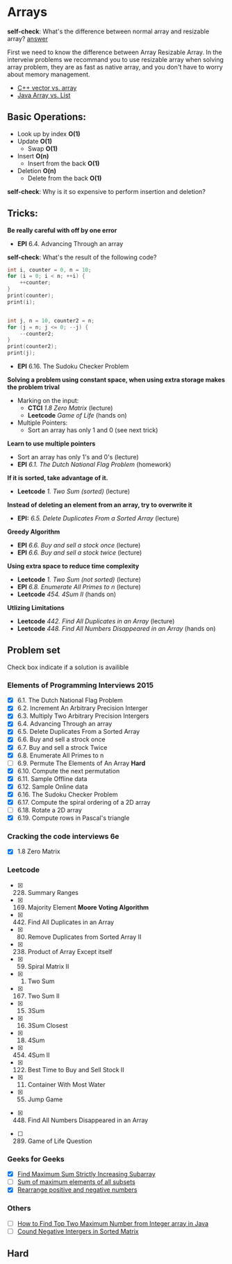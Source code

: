# Arrays
**self-check**: What's the difference between normal array and resizable array? [answer](https://en.wikipedia.org/wiki/Dynamic_array)

First we need to know the difference between Array Resizable Array. In the interveiw
problems we recommand you to use resizable array when solving array problem, they are as 
fast as native array, and you don't have to worry about memory management.
* [C++ vector vs. array](http://stackoverflow.com/questions/381621/using-arrays-or-stdvectors-in-c-whats-the-performance-gap)
* [Java Array vs. List](http://stackoverflow.com/questions/716597/array-or-list-in-java-which-is-faster)

## Basic Operations:
* Look up by index **O(1)**
* Update **O(1)**
    - Swap **O(1)**
* Insert **O(n)** 
    - Insert from the back **O(1)**
* Deletion **O(n)**
    - Delete from the back **O(1)**

**self-check**: Why is it so expensive to perform insertion and deletion?

## Tricks:
**Be really careful with off by one error**
* **EPI** 6.4. Advancing Through an array

**self-check**: What's the result of the following code?
```C++
int i, counter = 0, n = 10;
for (i = 0; i < n; ++i) {
    ++counter;
}
print(counter);
print(i);


int j, n = 10, counter2 = n;
for (j = n; j <= 0; --j) {
    --counter2;
}
print(counter2);
print(j);
```
- **EPI** 6.16. The Sudoku Checker Problem

**Solving a problem using constant space, when using extra storage makes the problem trival**
* Marking on the input:
    - **CTCI** *1.8 Zero Matrix* (lecture)
    - **Leetcode** *Game of Life* (hands on)
* Multiple Pointers:
    - Sort an array has only 1 and 0 (see next trick)

**Learn to use multiple pointers**
* Sort an array has only 1's and 0's (lecture)
* **EPI** *6.1. The Dutch National Flag Problem* (homework)

**If it is sorted, take advantage of it.**
* **Leetcode** *1. Two Sum (sorted)* (lecture)

**Instead of deleting an element from an array, try to overwrite it**
* **EPI:** *6.5. Delete Duplicates From a Sorted Array* (lecture)

**Greedy Algorithm**
* **EPI** *6.6. Buy and sell a stock once* (lecture)
* **EPI** *6.6. Buy and sell a stock twice* (lecture)

**Using extra space to reduce time complexity**
* **Leetcode** *1. Two Sum (not sorted)* (lecture)
* **EPI** *6.8. Enumerate All Primes to n* (lecture)
* **Leetcode** *454. 4Sum II* (hands on)

**Utlizing Limitations**
* **Leetcode** *442. Find All Duplicates in an Array* (lecture)
* **Leetcode** *448. Find All Numbers Disappeared in an Array* (hands on)

## Problem set
Check box indicate if a solution is availible
### Elements of Programming Interviews 2015
- [X] 6.1. The Dutch National Flag Problem
- [X] 6.2. Increment An Arbitrary Precision Interger
- [X] 6.3. Multiply Two Arbitrary Precision Intergers
- [X] 6.4. Advancing Through an array
- [X] 6.5. Delete Duplicates From a Sorted Array
- [X] 6.6. Buy and sell a strock once
- [X] 6.7. Buy and sell a strock Twice
- [X] 6.8. Enumerate All Primes to n  
- [ ] 6.9. Permute The Elements of An Array **Hard**
- [X] 6.10. Compute the next permutation 
- [X] 6.11. Sample Offline data
- [X] 6.12. Sample Online data
- [X] 6.16. The Sudoku Checker Problem
- [X] 6.17. Compute the spiral ordering of a 2D array
- [ ] 6.18. Rotate a 2D array
- [X] 6.19. Compute rows in Pascal's triangle

### Cracking the code interviews 6e
- [x] 1.8 Zero Matrix

### Leetcode
- [x] 228. Summary Ranges 
- [x] 169. Majority Element **Moore Voting Algorithm**
- [x] 442. Find All Duplicates in an Array 
- [x] 80. Remove Duplicates from Sorted Array II 
- [x] 238. Product of Array Except itself 
- [x] 59. Spiral Matrix II 
- [x] 1. Two Sum
- [x] 167. Two Sum II
- [x] 15. 3Sum
- [x] 16. 3Sum Closest 
- [x] 18. 4Sum 
- [x] 454. 4Sum II
- [x] 122. Best Time to Buy and Sell Stock II
- [x] 11. Container With Most Water 
- [x] 55. Jump Game
* [x] 448. Find All Numbers Disappeared in an Array
- [ ] 289. Game of Life Question

### Geeks for Geeks
- [x] [Find Maximum Sum Strictly Increasing Subarray](http://www.geeksforgeeks.org/find-maximum-sum-strictly-increasing-subarray/)
- [ ] [Sum of maximum elements of all subsets](http://www.geeksforgeeks.org/sum-maximum-elements-subsets/)
- [x] [Rearrange positive and negative numbers](http://www.geeksforgeeks.org/rearrange-positive-and-negative-numbers-publish/)

### Others
- [ ] [How to Find Top Two Maximum Number from Integer array in Java](http://www.java67.com/2014/03/how-to-find-top-two-maximum-number-from-integer-array-java.html)
- [ ] [Cound Negative Intergers in Sorted Matrix](https://www.youtube.com/watch?v=5dJSZLmDsxk)

## Hard
